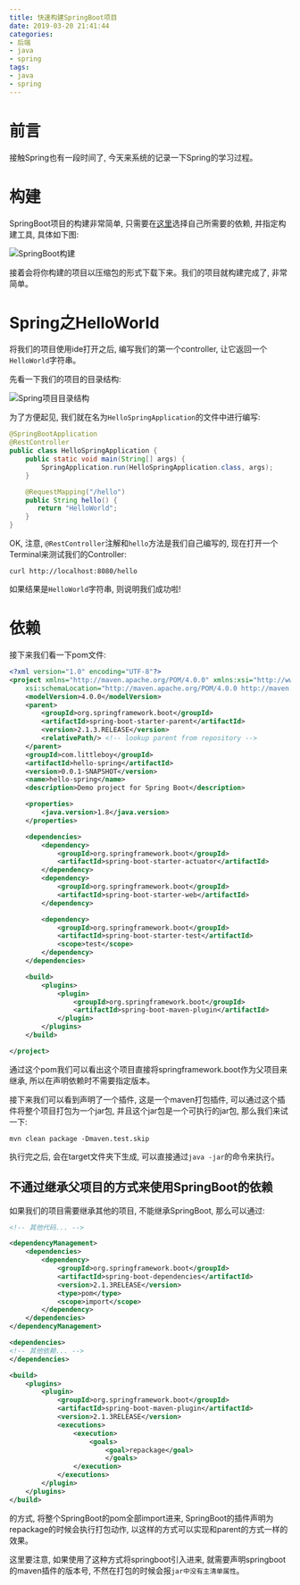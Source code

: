 ```yaml
---
title: 快速构建SpringBoot项目
date: 2019-03-20 21:41:44
categories:
- 后端
- java
- spring
tags:
- java
- spring
---
```


# 前言

接触Spring也有一段时间了, 今天来系统的记录一下Spring的学习过程。
<!--more-->
# 构建

SpringBoot项目的构建非常简单, 只需要在[这里](start.spring.io)选择自己所需要的依赖, 并指定构建工具, 具体如下图:

![SpringBoot构建](/images/spring/spring-family-meals/first-step/spring-family-meals-first-step-1.jpg)

接着会将你构建的项目以压缩包的形式下载下来。我们的项目就构建完成了, 非常简单。

# Spring之HelloWorld

将我们的项目使用ide打开之后, 编写我们的第一个controller, 让它返回一个`HelloWorld`字符串。

先看一下我们的项目的目录结构:

![Spring项目目录结构](/images/spring/spring-family-meals/first-step/spring-family-meals-first-step-2.jpg)

为了方便起见, 我们就在名为`HelloSpringApplication`的文件中进行编写:

```java
@SpringBootApplication
@RestController
public class HelloSpringApplication {
    public static void main(String[] args) {
        SpringApplication.run(HelloSpringApplication.class, args);
    }

    @RequestMapping("/hello")
    public String hello() {
       return "HelloWorld";
    }
}
```

OK, 注意, `@RestController`注解和`hello`方法是我们自己编写的, 现在打开一个Terminal来测试我们的Controller:

```shell
curl http://localhost:8080/hello
```

如果结果是`HelloWorld`字符串, 则说明我们成功啦!

# 依赖

接下来我们看一下pom文件:

```xml
<?xml version="1.0" encoding="UTF-8"?>
<project xmlns="http://maven.apache.org/POM/4.0.0" xmlns:xsi="http://www.w3.org/2001/XMLSchema-instance"
    xsi:schemaLocation="http://maven.apache.org/POM/4.0.0 http://maven.apache.org/xsd/maven-4.0.0.xsd">
    <modelVersion>4.0.0</modelVersion>
    <parent>
        <groupId>org.springframework.boot</groupId>
        <artifactId>spring-boot-starter-parent</artifactId>
        <version>2.1.3.RELEASE</version>
        <relativePath/> <!-- lookup parent from repository -->
    </parent>
    <groupId>com.littleboy</groupId>
    <artifactId>hello-spring</artifactId>
    <version>0.0.1-SNAPSHOT</version>
    <name>hello-spring</name>
    <description>Demo project for Spring Boot</description>

    <properties>
        <java.version>1.8</java.version>
    </properties>

    <dependencies>
        <dependency>
            <groupId>org.springframework.boot</groupId>
            <artifactId>spring-boot-starter-actuator</artifactId>
        </dependency>
        <dependency>
            <groupId>org.springframework.boot</groupId>
            <artifactId>spring-boot-starter-web</artifactId>
        </dependency>

        <dependency>
            <groupId>org.springframework.boot</groupId>
            <artifactId>spring-boot-starter-test</artifactId>
            <scope>test</scope>
        </dependency>
    </dependencies>

    <build>
        <plugins>
            <plugin>
                <groupId>org.springframework.boot</groupId>
                <artifactId>spring-boot-maven-plugin</artifactId>
            </plugin>
        </plugins>
    </build>

</project>
```

通过这个pom我们可以看出这个项目直接将springframework.boot作为父项目来继承, 所以在声明依赖时不需要指定版本。

接下来我们可以看到声明了一个插件, 这是一个maven打包插件, 可以通过这个插件将整个项目打包为一个jar包, 并且这个jar包是一个可执行的jar包, 那么我们来试一下:

```shell
mvn clean package -Dmaven.test.skip
```

执行完之后, 会在target文件夹下生成, 可以直接通过`java -jar`的命令来执行。

## 不通过继承父项目的方式来使用SpringBoot的依赖

如果我们的项目需要继承其他的项目, 不能继承SpringBoot, 那么可以通过:

```xml
<!-- 其他代码... -->

<dependencyManagement>
    <dependencies>
        <dependency>
            <groupId>org.springframework.boot</groupId>
            <artifactId>spring-boot-dependencies</artifactId>
            <version>2.1.3RELEASE</version>
            <type>pom</type>
            <scope>import</scope>
        </dependency>
    </dependencies>
</dependencyManagement>

<dependencies>
<!-- 其他依赖... -->
</dependencies>

<build>
    <plugins>
        <plugin>
            <groupId>org.springframework.boot</groupId>
            <artifactId>spring-boot-maven-plugin</artifactId>
            <version>2.1.3RELEASE</version>
            <executions>
                <execution>
                    <goals>
                        <goal>repackage</goal>
                        </goals>
                </execution>
            </executions>
        </plugin>
    </plugins>
</build>
```

的方式, 将整个SpringBoot的pom全部import进来, SpringBoot的插件声明为repackage的时候会执行打包动作, 以这样的方式可以实现和parent的方式一样的效果。

这里要注意, 如果使用了这种方式将springboot引入进来, 就需要声明springboot的maven插件的版本号, 不然在打包的时候会报`jar中没有主清单属性`。
